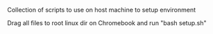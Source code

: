 Collection of scripts to use on host machine to setup environment

Drag all files to root linux dir on Chromebook and run "bash setup.sh"